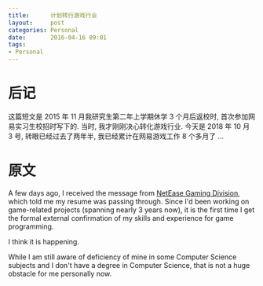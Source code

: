 ```yaml
---
title:      计划转行游戏行业
layout:     post
categories: Personal
date:       2016-04-16 09:01
tags:
- Personal
---
```


后记
===

这篇短文是 2015 年 11 月我研究生第二年上学期休学 3 个月后返校时, 首次参加网易实习生校招时写下的. 当时, 我才刚刚决心转化游戏行业.
今天是 2018 年 10 月 3 号, 转眼已经过去了两年半, 我已经累计在网易游戏工作 8 个多月了 ...

原文
===

A few days ago, I received the message from
[NetEase Gaming Division](http://game.163.com/), which told me my resume was
passing through. Since I'd been working on game-related projects (spanning
nearly 3 years now), it is the first time I get the formal external confirmation
of my skills and experience for game programming.

I think it is happening.

While I am still aware of deficiency of mine in some Computer Science subjects
and I don't have a degree in Computer Science, that is not a huge obstacle for
me personally now.

